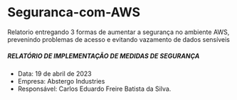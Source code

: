 # Seguranca-com-AWS
Relatorio entregando 3 formas de aumentar a segurança no ambiente AWS, prevenindo problemas de acesso e evitando vazamento de dados sensíveis

##### RELATÓRIO DE IMPLEMENTAÇÃO DE MEDIDAS DE SEGURANÇA
- Data: 19 de abril de 2023 
- Empresa: Abstergo Industries 
- Responsável: Carlos Eduardo Freire Batista da Silva.
